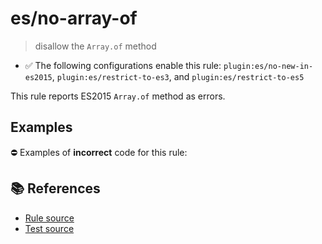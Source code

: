 # es/no-array-of
> disallow the `Array.of` method

- ✅ The following configurations enable this rule: `plugin:es/no-new-in-es2015`, `plugin:es/restrict-to-es3`, and `plugin:es/restrict-to-es5`

This rule reports ES2015 `Array.of` method as errors.

## Examples

⛔ Examples of **incorrect** code for this rule:

<eslint-playground type="bad" code="/*eslint es/no-array-of: error */
const array = Array.of(1, 2, 3)
" />

## 📚 References

- [Rule source](https://github.com/mysticatea/eslint-plugin-es/blob/v3.0.1/lib/rules/no-array-of.js)
- [Test source](https://github.com/mysticatea/eslint-plugin-es/blob/v3.0.1/tests/lib/rules/no-array-of.js)
